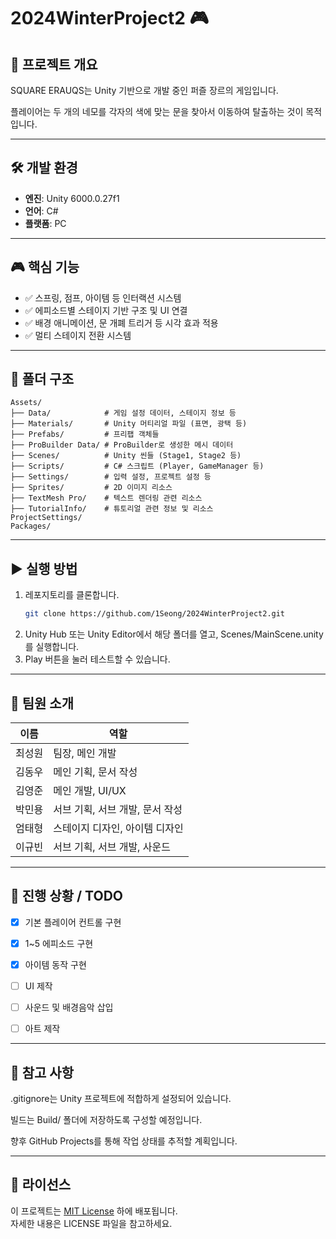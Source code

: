 # 2024WinterProject2 🎮

## 📌 프로젝트 개요
SQUARE ERAUQS는 Unity 기반으로 개발 중인 퍼즐 장르의 게임입니다.

플레이어는 두 개의 네모를 각자의 색에 맞는 문을 찾아서 이동하여 탈출하는 것이 목적입니다.  

---

## 🛠️ 개발 환경
- **엔진**: Unity 6000.0.27f1
- **언어**: C#
- **플랫폼**: PC

---

## 🎮 핵심 기능
- ✅ 스프링, 점프, 아이템 등 인터랙션 시스템
- ✅ 에피소드별 스테이지 기반 구조 및 UI 연결
- ✅ 배경 애니메이션, 문 개폐 트리거 등 시각 효과 적용
- ✅ 멀티 스테이지 전환 시스템

---

## 📁 폴더 구조

```
Assets/
├── Data/            # 게임 설정 데이터, 스테이지 정보 등
├── Materials/       # Unity 머티리얼 파일 (표면, 광택 등)
├── Prefabs/         # 프리팹 객체들
├── ProBuilder Data/ # ProBuilder로 생성한 메시 데이터
├── Scenes/          # Unity 씬들 (Stage1, Stage2 등)
├── Scripts/         # C# 스크립트 (Player, GameManager 등)
├── Settings/        # 입력 설정, 프로젝트 설정 등
├── Sprites/         # 2D 이미지 리소스
├── TextMesh Pro/    # 텍스트 렌더링 관련 리소스
├── TutorialInfo/    # 튜토리얼 관련 정보 및 리소스
ProjectSettings/
Packages/
```

---

## ▶️ 실행 방법
1. 레포지토리를 클론합니다.
   ```bash
   git clone https://github.com/1Seong/2024WinterProject2.git
2. Unity Hub 또는 Unity Editor에서 해당 폴더를 열고, Scenes/MainScene.unity를 실행합니다.
3. Play 버튼을 눌러 테스트할 수 있습니다.

---

## 👥 팀원 소개
| 이름           | 역할                           |
| -------------- | -----------------              |
| 최성원         | 팀장, 메인 개발                 | 
| 김동우         | 메인 기획, 문서 작성            |
| 김영준         | 메인 개발, UI/UX               |
| 박민용         | 서브 기획, 서브 개발, 문서 작성 |
| 엄태형         | 스테이지 디자인, 아이템 디자인  |
| 이규빈         | 서브 기획, 서브 개발, 사운드    |

---

## 🚧 진행 상황 / TODO
- [x] 기본 플레이어 컨트롤 구현

- [x] 1~5 에피소드 구현

- [x] 아이템 동작 구현

- [ ] UI 제작

- [ ] 사운드 및 배경음악 삽입

- [ ] 아트 제작

---

## 💬 참고 사항
.gitignore는 Unity 프로젝트에 적합하게 설정되어 있습니다.

빌드는 Build/ 폴더에 저장하도록 구성할 예정입니다.

향후 GitHub Projects를 통해 작업 상태를 추적할 계획입니다.

---

## 📄 라이선스
이 프로젝트는 [MIT License](LICENSE) 하에 배포됩니다.  
자세한 내용은 LICENSE 파일을 참고하세요.
